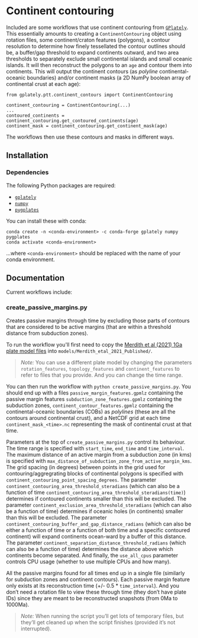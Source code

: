 # Continent contouring

Included are some workflows that use continent contouring from [`GPlately`](https://github.com/GPlates/gplately). This essentially amounts to creating a `ContinentContouring` object using rotation files, some continent/craton features (polygons), a contour resolution to determine how finely tessellated the contour outlines should be, a buffer/gap threshold to expand continents outward, and two area thresholds to separately exclude small continental islands and small oceanic islands. It will then reconstruct the polygons to an `age` and contour them into continents. This will output the continent contours (as *polyline* continental-oceanic boundaries) and/or continent masks (a 2D NumPy boolean array of continental crust at each age):

```
from gplately.ptt.continent_contours import ContinentContouring

continent_contouring = ContinentContouring(...)
...
contoured_continents = continent_contouring.get_contoured_continents(age)
continent_mask = continent_contouring.get_continent_mask(age)
```

The workflows then use these contours and masks in different ways.

## Installation

### Dependencies

The following Python packages are required:

- [`gplately`](https://github.com/GPlates/gplately)
- [`numpy`](http://numpy.org)
- [`pygplates`](http://gplates.org/docs/pygplates/pygplates_getting_started.html#installation)

You can install these with conda:

```
conda create -n <conda-environment> -c conda-forge gplately numpy pygplates
conda activate <conda-environment>
```

...where `<conda-environment>` should be replaced with the name of your conda environment.

## Documentation

Current workflows include:

### create_passive_margins.py

Creates passive margins through time by excluding those parts of contours that are considered to be active margins (that are within a threshold distance from subduction zones).

To run the workflow you'll first need to copy the [Merdith et al (2021) 1Ga plate model files](https://www.earthbyte.org/webdav/ftp/Data_Collections/Merdith_etal_2021_ESR/SM2-Merdith_et_al_1_Ga_reconstruction_v1.1.zip) into `models/Merdith_etal_2021_Published/`.

> _Note:_ You can use a different plate model by changing the parameters `rotation_features`, `topology_features` and `continent_features` to refer to files that you provide. And you can change the time range.

You can then run the workflow with `python create_passive_margins.py`. You should end up with a files `passive_margin_features.gpmlz` containing the passive margin features `subduction_zone_features.gpmlz` containing the subduction zones, `continent_contour_features.gpmlz` containing the continental-oceanic boundaries (COBs) as *polylines* (these are all the contours around continental crust), and a NetCDF grid at each time `continent_mask_<time>.nc` representing the mask of continental crust at that time.

Parameters at the top of `create_passive_margins.py` control its behaviour. The time range is specified with `start_time`, `end_time` and `time_interval`. The maximum distance of an active margin from a subduction zone (in kms) is specified with `max_distance_of_subduction_zone_from_active_margin_kms`. The grid spacing (in degrees) between points in the grid used for contouring/aggregrating blocks of continental polygons is specified with `continent_contouring_point_spacing_degrees`. The parameter `continent_contouring_area_threshold_steradians` (which can also be a function of time `continent_contouring_area_threshold_steradians(time)`) determines if contoured continents smaller than this will be excluded. The parameter `continent_exclusion_area_threshold_steradians` (which can also be a function of time) determines if oceanic holes (in continents) smaller than this will be excluded. The parameter `continent_contouring_buffer_and_gap_distance_radians` (which can also be either a function of time or a function of both time and a specific contoured continent) will expand continents ocean-ward by a buffer of this distance. The parameter `continent_separation_distance_threshold_radians` (which can also be a function of time) determines the distance above which continents become separated. And finally, the `use_all_cpus` parameter controls CPU usage (whether to use multiple CPUs and how many).

All the passive margins found for all times end up in a single file (similarly for subduction zones and continent contours). Each passive margin feature only exists at its reconstruction time (+/- 0.5 * `time_interval`). And you don’t need a rotation file to view these through time (they don’t have plate IDs) since they are meant to be reconstructed snapshots (from 0Ma to 1000Ma).

> _Note:_ When running the script you’ll get lots of temporary files, but they’ll get cleaned up when the script finishes (provided it’s not interrupted).
